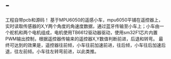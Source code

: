 # -
工程自带pcb和源码！
基于MPU6050的遥感小车，mpu6050平铺在遥控器上，实时读取传感器的X,Y两个角度的角速度数据，通过蓝牙传输至小车上；小车由一个舵机和两个电机组成，电机使用TB6612驱动器驱动，使用sm32F1芯片内置PWM输出控制，根据遥控器传输来的遥控器X,Y数值判断前进，后退和转弯。
最终可达到的效果是，遥控器往前倾，小车往前加速前进，往后倾，小车往后加速后退，往左前倾。小车往左转弯前进，以此类推。
